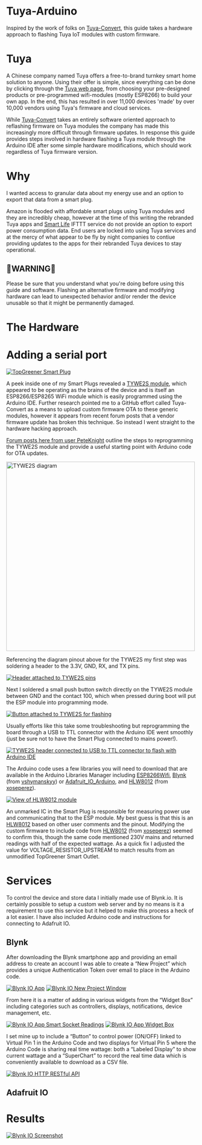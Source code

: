 # Tuya-Arduino
Inspired by the work of folks on [Tuya-Convert](https://github.com/ct-Open-Source/tuya-convert), this guide takes a hardware approach to flashing Tuya IoT modules with custom firmware. 

# Tuya

A Chinese company named Tuya offers a free-to-brand turnkey smart home solution to anyone. Using their offer is simple, since everything can be done by clicking through the [Tuya web page](https://en.tuya.com/), from choosing your pre-designed products or pre-programmed wifi-modules (mostly ESP8266) to build your own app. In the end, this has resulted in over 11,000 devices 'made' by over 10,000 vendors using Tuya's firmware and cloud services.

While [Tuya-Convert](https://github.com/ct-Open-Source/tuya-convert) takes an entirely software oriented approach to reflashing firmware on Tuya modules the company has made this increasingly more difficult through firmware updates. In response this guide provides steps involved in hardware flashing a Tuya module through the Arduino IDE after some simple hardware modifications, which should work regardless of Tuya firmware version.

# Why

I wanted access to granular data about my energy use and an option to export that data from a smart plug. 

Amazon is flooded with affordable smart plugs using Tuya modules and they are incredibly cheap, however at the time of this writing the rebranded Tuya apps and [Smart Life](https://ifttt.com/smartlife) IFTTT service do not provide an option to export power consumption data. End users are locked into using Tuya services and at the mercy of what appear to be fly by night companies to contiue providing updates to the apps for their rebranded Tuya devices to stay operational. 

## 🚨WARNING🚨
Please be sure that you understand what you're doing before using this guide and software. Flashing an alternative firmware and modifying hardware can lead to unexpected behavior and/or render the device unusable so that it might be permanently damaged.

# The Hardware



# Adding a serial port

[![TopGreener Smart Plug](https://brandonroots.com/wp-content/uploads/2021/03/TopGreener_SmartSocket_00001-1536x2048.jpg)](https://www.brandonroots.com/)

A peek inside one of my Smart Plugs revealed a [TYWE2S module](https://developer.tuya.com/en/docs/iot/device-development/module/wifi-module/we-series-module/wifie2smodule?id=K9605u79tgxug), which appeared to be operating as the brains of the device and is itself an ESP8266/ESP8265 WiFi module which is easily programmed using the Arduino IDE. Further research pointed me to a GitHub effort called Tuya-Convert as a means to upload custom firmware OTA to these generic modules, however it appears from recent forum posts that a vendor firmware update has broken this technique. So instead I went straight to the hardware hacking approach.

[Forum posts here from user PeteKnight](https://community.blynk.cc/t/alternative-to-sonoff-s20-eu-type-f-smart-socket/23318) outline the steps to reprogramming the TYWE2S module and provide a useful starting point with Arduino code for OTA updates.

<img alt="TYWE2S diagram" src="https://brandonroots.com/wp-content/uploads/2021/03/TYWE2S.png" width="500">

Referencing the diagram pinout above for the TYWE2S my first step was soldering a header to the 3.3V, GND, RX, and TX pins.

[![Header attached to TYWE2S pins](https://brandonroots.com/wp-content/uploads/2021/03/TopGreener_SmartSocket_00009-2048x1625.jpg)](https://www.brandonroots.com/)

Next I soldered a small push button switch directly on the TYWE2S module between GND and the contact 100, which when pressed during boot will put the ESP module into programming mode.

[![Button attached to TYWE2S for flashing](https://brandonroots.com/wp-content/uploads/2021/03/TopGreener_SmartSocket_00012-1536x2048.jpg)](https://www.brandonroots.com/)

Usually efforts like this take some troubleshooting but reprogramming the board through a USB to TTL connector with the Arduino IDE went smoothly (just be sure not to have the Smart Plug connected to mains power!).

[![TYWE2S header connected to USB to TTL connector to flash with Arduino IDE](https://brandonroots.com/wp-content/uploads/2021/03/TopGreener_SmartSocket_00014-2048x1536.jpg)](https://www.brandonroots.com/)

The Arduino code uses a few libraries you will need to download that are available in the Arduino Libraries Manager including [ESP8266Wifi](https://github.com/esp8266/Arduino/tree/master/libraries/ESP8266WiFi), [Blynk](https://github.com/blynkkk/blynk-library) (from [vshymanskyy](https://github.com/vshymanskyy)) or [Adafruit_IO_Arduino](https://github.com/adafruit/Adafruit_IO_Arduino), and [HLW8012](https://github.com/xoseperez/hlw8012) (from [xoseperez](https://github.com/xoseperez/hlw8012/commits?author=xoseperez)).

[![View of HLW8012 module](https://brandonroots.com/wp-content/uploads/2021/03/TopGreener_SmartSocket_00021-2048x1536.jpg)](https://www.brandonroots.com/)

An unmarked IC in the Smart Plug is responsible for measuring power use and communicating that to the ESP module. My best guess is that this is an [HLW8012](https://tinkerman.cat/post/hlw8012-ic-new-sonoff-pow/) based on other user comments and the pinout. Modifying the custom firmware to include code from [HLW8012](https://github.com/xoseperez/hlw8012) (from [xoseperez](https://github.com/xoseperez/hlw8012/commits?author=xoseperez)) seemed to confirm this, though the same code mentioned 230V mains and returned readings with half of the expected wattage. As a quick fix I adjusted the value for VOLTAGE_RESISTOR_UPSTREAM to match results from an unmodified TopGreener Smart Outlet.

# Services

To control the device and store data I initially made use of Blynk.io. It is certainly possible to setup a custom web server and by no means is it a requirement to use this service but it helped to make this process a heck of a lot easier. I have also included Arduino code and instructions for connecting to Adafruit IO.

## Blynk

After downloading the Blynk smartphone app and providing an email address to create an account I was able to create a “New Project” which provides a unique Authentication Token over email to place in the Arduino code.

[![Blynk IO App](https://brandonroots.com/wp-content/uploads/2021/03/Blynk_Socket1_00008-1-946x2048.png)](https://www.brandonroots.com/)
[![Blynk IO New Project Window](https://brandonroots.com/wp-content/uploads/2021/03/Blynk_Socket1_00009-2-946x2048.png)](https://www.brandonroots.com/)

From here it is a matter of adding in various widgets from the “Widget Box” including categories such as controllers, displays, notifications, device management, etc.

[![Blynk IO App Smart Socket Readings](https://brandonroots.com/wp-content/uploads/2021/03/Blynk_Socket1_00010-946x2048.png)](https://www.brandonroots.com/)
[![Blynk IO App Widget Box](https://brandonroots.com/wp-content/uploads/2021/03/Blynk_Socket1_00011-946x2048.png)](https://www.brandonroots.com/)

I set mine up to include a “Button” to control power (ON/OFF) linked to Virtual Pin 1 in the Arduino Code and two displays for Virtual Pin 5 where the Arduino Code is sharing real time wattage: both a “Labeled Display” to show current wattage and a “SuperChart” to record the real time data which is conveniently available to download as a CSV file.

[![Blynk IO HTTP RESTful API](https://brandonroots.com/wp-content/uploads/2021/03/Blynk-Restful-API-2048x1189.png)](https://www.brandonroots.com/)

## Adafruit IO

# Results

[![Blynk IO Screenshot](https://brandonroots.com/wp-content/uploads/2021/03/Blynk_Socket1_00007-2048x946.png)](https://www.brandonroots.com/)
